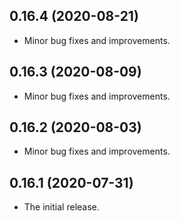 ## 0.16.4 (2020-08-21)

* Minor bug fixes and improvements.

## 0.16.3 (2020-08-09)

* Minor bug fixes and improvements.
  
## 0.16.2 (2020-08-03)

* Minor bug fixes and improvements.

## 0.16.1 (2020-07-31)

* The initial release.
